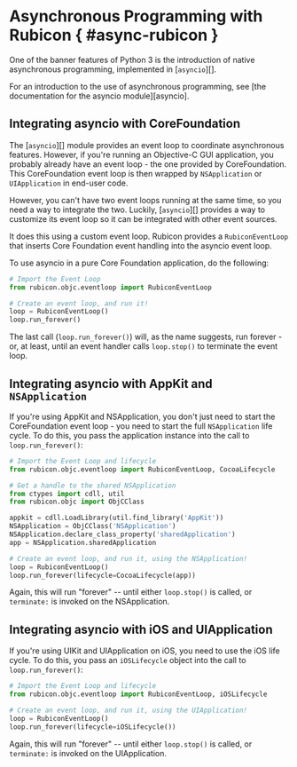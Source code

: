 # Asynchronous Programming with Rubicon { #async-rubicon }

One of the banner features of Python 3 is the introduction of native
asynchronous programming, implemented in [`asyncio`][].

For an introduction to the use of asynchronous programming, see [the
documentation for the asyncio
module][asyncio].

## Integrating asyncio with CoreFoundation

The [`asyncio`][] module provides an event
loop to coordinate asynchronous features. However, if you're running an
Objective-C GUI application, you probably already have an event loop -
the one provided by CoreFoundation. This CoreFoundation event loop is
then wrapped by `NSApplication` or `UIApplication` in end-user code.

However, you can't have two event loops running at the same time, so you
need a way to integrate the two. Luckily, [`asyncio`][] provides a way to customize its event loop so it can be
integrated with other event sources.

It does this using a custom event loop. Rubicon provides a
`RubiconEventLoop` that inserts Core Foundation event handling into the
asyncio event loop.

To use asyncio in a pure Core Foundation application, do the following:

```python
# Import the Event Loop
from rubicon.objc.eventloop import RubiconEventLoop

# Create an event loop, and run it!
loop = RubiconEventLoop()
loop.run_forever()
```

The last call (`loop.run_forever()`) will, as the name suggests, run
forever - or, at least, until an event handler calls `loop.stop()` to
terminate the event loop.

## Integrating asyncio with AppKit and `NSApplication`

If you're using AppKit and NSApplication, you don't just need to start
the CoreFoundation event loop - you need to start the full
`NSApplication` life cycle. To do this, you pass the application
instance into the call to `loop.run_forever()`:

```python
# Import the Event Loop and lifecycle
from rubicon.objc.eventloop import RubiconEventLoop, CocoaLifecycle

# Get a handle to the shared NSApplication
from ctypes import cdll, util
from rubicon.objc import ObjCClass

appkit = cdll.LoadLibrary(util.find_library('AppKit'))
NSApplication = ObjCClass('NSApplication')
NSApplication.declare_class_property('sharedApplication')
app = NSApplication.sharedApplication

# Create an event loop, and run it, using the NSApplication!
loop = RubiconEventLoop()
loop.run_forever(lifecycle=CocoaLifecycle(app))
```

Again, this will run "forever" -- until either `loop.stop()` is called,
or `terminate:` is invoked on the NSApplication.

## Integrating asyncio with iOS and UIApplication

If you're using UIKit and UIApplication on iOS, you need to use the iOS
life cycle. To do this, you pass an `iOSLifecycle` object into the call
to `loop.run_forever()`:

```python
# Import the Event Loop and lifecycle
from rubicon.objc.eventloop import RubiconEventLoop, iOSLifecycle

# Create an event loop, and run it, using the UIApplication!
loop = RubiconEventLoop()
loop.run_forever(lifecycle=iOSLifecycle())
```

Again, this will run "forever" -- until either `loop.stop()` is called,
or `terminate:` is invoked on the UIApplication.
